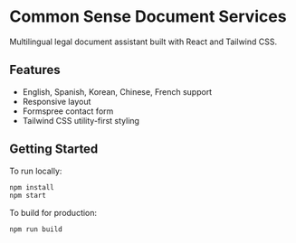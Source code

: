 # Common Sense Document Services

Multilingual legal document assistant built with React and Tailwind CSS.

## Features
- English, Spanish, Korean, Chinese, French support
- Responsive layout
- Formspree contact form
- Tailwind CSS utility-first styling

## Getting Started

To run locally:

```bash
npm install
npm start
```

To build for production:

```bash
npm run build
```
